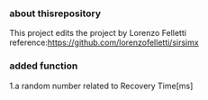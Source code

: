 ### about thisrepository
This project edits the project by Lorenzo Felletti  
reference:https://github.com/lorenzofelletti/sirsimx

### added function
1.a random number related to Recovery Time\[ms\]
